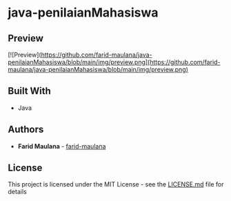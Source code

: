 # java-penilaianMahasiswa

## Preview
[![Preview](https://github.com/farid-maulana/java-penilaianMahasiswa/blob/main/img/preview.png](https://github.com/farid-maulana/java-penilaianMahasiswa/blob/main/img/preview.png)

## Built With

* Java

## Authors

* **Farid Maulana** - [farid-maulana](https://github.com/farid-maulana)

## License

This project is licensed under the MIT License - see the [LICENSE.md](LICENSE.md) file for details
